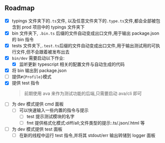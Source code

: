 ## Roadmap

- [x] typings 文件夹下的`.ts`文件, 以及任意文件夹下的`.type.ts`文件,都会全部被包含到 prod 项目中的 typings 文件夹下
- [x] bin 文件夹下, `.bin.ts` 后缀的文件自动变成出口文件,用于输出 package.json 的 bin 指令
- [x] tests 文件夹下,`.test.ts`后缀的文件自动变成出口文件,用于输出测试用的可执行文件,但不会跟着被发布出去
- [x] `bin/dev` 需要启动以下作业:
  - [x] 监听更新 typescript 相关的配置文件与自动生成的代码
- [x] 将 bin 输出到 package.json
- [ ] 提供`#{Profile}`模式
- [x] 提供 test 指令
  > 前期使用 ava 来作为测试功能的后端,只需要启动 ava/cli 即可
- [ ] 为 dev 模式提供 cmd 面板
  - [ ] 可以快速输入一些内置的指令与提示
    - [ ] test 提示测试模块的名字
    - [ ] fmt 提供格式化模式:diff/all;文件类型的提示:.ts/.json/.html 等
- [ ] 为 dev 模式提供 test 面板
  - [ ] 在新的线程中运行 test 指令,并将其 stdout/err 输出转储到 logger 面板
